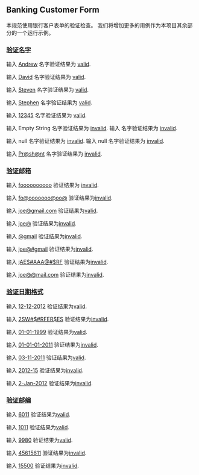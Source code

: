 ## Banking Customer Form

本规范使用银行客户表单的验证检查。 我们将增加更多的用例作为本项目其余部分的一个运行示例。

### [验证名字](- "验证名字 1")

输入 [Andrew]( - "#firstName") 名字验证结果为 [valid](- "c:assert-true=checkFirstName(#firstName)").

输入 [David]( - "#firstName") 名字验证结果为 [valid](- "c:assert-true=checkFirstName(#firstName)").

输入 [Steven]( - "#firstName") 名字验证结果为 [valid](- "c:assert-true=checkFirstName(#firstName)").

输入 [Stephen]( - "#firstName") 名字验证结果为 [valid](- "c:assert-true=checkFirstName(#firstName)").

输入 [12345]( - "#firstName") 名字验证结果为 [valid](- "c:assert-false=checkFirstName(#firstName)").

输入 Empty String 名字验证结果为 [invalid](- "c:assert-false=checkFirstNameAsEmptyString()").
输入 []( - "#firstName") 名字验证结果为 [invalid](- "c:assert-false=checkFirstName(#firstName)").

输入 null 名字验证结果为 [invalid](- "c:assert-false=checkFirstNameAsNull()").
输入 null 名字验证结果为 [invalid](- "c:assert-false=checkFirstName(#firstName)").

输入 [Pr@sh@nt]( - "#firstName") 名字验证结果为 [invalid](- "c:assert-false=checkFirstName(#firstName)").


### [验证邮箱](- "验证邮箱 2")

输入 [foooooooooo]( - "#email") 验证结果为 [invalid](- "c:assert-false=checkEmail(#email)").

输入 [fo@ooooooo@oo@]( - "#email") 验证结果为[invalid](- "c:assert-false=checkEmail(#email)").

输入 [joe@gmail.com]( - "#email") 验证结果为[valid](- "c:assert-true=checkEmail(#email)").

输入 [joe@]( - "#email") 验证结果为[invalid](- "c:assert-false=checkEmail(#email)").

输入 [@gmail]( - "#email") 验证结果为[invalid](- "c:assert-false=checkEmail(#email)").

输入 [joe@#gmail]( - "#email") 验证结果为[invalid](- "c:assert-false=checkEmail(#email)").

输入 [jAE$#AAA@#$RF]( - "#email") 验证结果为[invalid](- "c:assert-false=checkEmail(#email)").

输入 [joe@@mail.com]( - "#email") 验证结果为[invalid](- "c:assert-false=checkEmail(#email)").

### [验证日期格式](- "example 3")

输入 [12-12-2012]( - "#date") 验证结果为[valid](- "c:assert-true=checkDateFormat(#date)").

输入 [2SW#$#RFER$ES]( - "#date") 验证结果为[invalid](- "c:assert-false=checkDateFormat(#date)").

输入 [01-01-1999]( - "#date") 验证结果为[valid](- "c:assert-true=checkDateFormat(#date)").

输入 [01-01-01-2011]( - "#date") 验证结果为[invalid](- "c:assert-false=checkDateFormat(#date)").

输入 [03-11-2011]( - "#date") 验证结果为[valid](- "c:assert-true=checkDateFormat(#date)").

输入 [2012-15]( - "#date") 验证结果为[invalid](- "c:assert-false=checkDateFormat(#date)").

输入 [2-Jan-2012]( - "#date") 验证结果为[invalid](- "c:assert-false=checkDateFormat(#date)").

### [验证邮编](- "example 4")

输入 [6011]( - "#input") 验证结果为[valid](- "c:assert-true=checkValidPostCode(#input)").

输入 [1011]( - "#input") 验证结果为[valid](- "c:assert-true=checkValidPostCode(#input)").

输入 [9980]( - "#input") 验证结果为[valid](- "c:assert-true=checkValidPostCode(#input)").

输入 [45615611]( - "#input") 验证结果为[invalid](- "c:assert-false=checkValidPostCode(#input)").

输入 [15500]( - "#input") 验证结果为[invalid](- "c:assert-false=checkValidPostCode(#input)").
